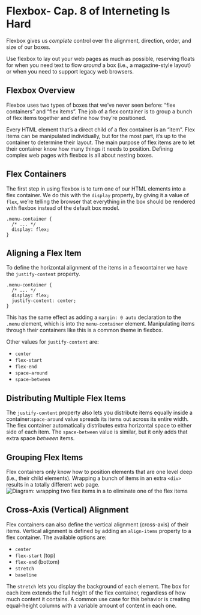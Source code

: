# Flexbox- Cap. 8 of Interneting Is Hard

Flexbox gives us _complete_ control over the alignment, direction, order, and size of our boxes.

Use flexbox to lay out your web pages as much as possible, reserving floats for when you need text to flow _around_ a box (i.e., a magazine-style layout) or when you need to support legacy web browsers.

## Flexbox Overview

Flexbox uses two types of boxes that we’ve never seen before: “flex containers” and “flex items”. The job of a flex container is to group a bunch of flex items together and define how they’re positioned.

Every HTML element that’s a direct child of a flex container is an “item”. Flex items can be manipulated individually, but for the most part, it’s up to the container to determine their layout. The main purpose of flex items are to let their container know how many things it needs to position. Defining complex web pages with flexbox is all about nesting boxes.

## Flex Containers

The first step in using flexbox is to turn one of our HTML elements into a flex container. We do this with the `display` property, by giving it a value of `flex`, we’re telling the browser that everything in the box should be rendered with flexbox instead of the default box model.
```
.menu-container {
  /* ... */
  display: flex;
}
```

## Aligning a Flex Item

To define the horizontal alignment of the items in a flexcontainer we have the `justify-content` property.
```
.menu-container {
  /* ... */
  display: flex;
  justify-content: center;   
}
```
This has the same effect as adding a `margin: 0 auto` declaration to the `.menu` element, which is into the `menu-container` element. Manipulating items through their containers like this is a common theme in flexbox.

Other values for `justify-content` are:
-   `center`
-   `flex-start`
-   `flex-end`
-   `space-around`
-   `space-between`

## Distributing Multiple Flex Items

The `justify-content` property also lets you distribute items equally inside a container:`space-around` value spreads its items out across its entire width. The flex container automatically distributes extra horizontal space to either side of each item. The `space-between` value is similar, but it only adds that extra space _between_ items.

## Grouping Flex Items

Flex containers only know how to position elements that are one level deep (i.e., their child elements). Wrapping a bunch of items in an extra `<div>` results in a totally different web page.
![Diagram: wrapping two flex items in a <div> to eliminate one of the flex items](https://internetingishard.com/html-and-css/flexbox/grouping-flex-items-1bb642.png)
## Cross-Axis (Vertical) Alignment

Flex containers can also define the vertical alignment (cross-axis) of their items. Vertical alignment is defined by adding an `align-items` property to a flex container. The available options are:
-   `center`
-   `flex-start` (top)
-   `flex-end` (bottom)
-   `stretch`
-   `baseline`

The `stretch` lets you display the background of each element. The box for each item extends the full height of the flex container, regardless of how much content it contains. A common use case for this behavior is creating equal-height columns with a variable amount of content in each one.
